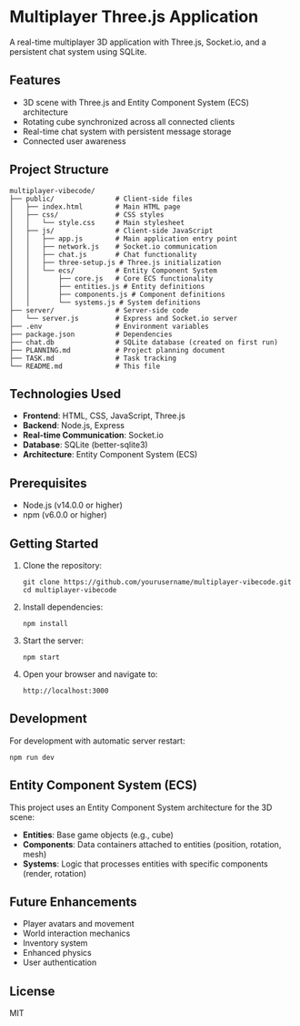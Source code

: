 # Multiplayer Three.js Application

A real-time multiplayer 3D application with Three.js, Socket.io, and a persistent chat system using SQLite.

## Features

- 3D scene with Three.js and Entity Component System (ECS) architecture
- Rotating cube synchronized across all connected clients
- Real-time chat system with persistent message storage
- Connected user awareness

## Project Structure

```
multiplayer-vibecode/
├── public/               # Client-side files
│   ├── index.html        # Main HTML page
│   ├── css/              # CSS styles
│   │   └── style.css     # Main stylesheet
│   ├── js/               # Client-side JavaScript
│   │   ├── app.js        # Main application entry point
│   │   ├── network.js    # Socket.io communication
│   │   ├── chat.js       # Chat functionality
│   │   ├── three-setup.js # Three.js initialization
│   │   └── ecs/          # Entity Component System
│   │       ├── core.js   # Core ECS functionality
│   │       ├── entities.js # Entity definitions
│   │       ├── components.js # Component definitions
│   │       └── systems.js # System definitions
├── server/               # Server-side code
│   └── server.js         # Express and Socket.io server
├── .env                  # Environment variables
├── package.json          # Dependencies
├── chat.db               # SQLite database (created on first run)
├── PLANNING.md           # Project planning document
├── TASK.md               # Task tracking
└── README.md             # This file
```

## Technologies Used

- **Frontend**: HTML, CSS, JavaScript, Three.js
- **Backend**: Node.js, Express
- **Real-time Communication**: Socket.io
- **Database**: SQLite (better-sqlite3)
- **Architecture**: Entity Component System (ECS)

## Prerequisites

- Node.js (v14.0.0 or higher)
- npm (v6.0.0 or higher)

## Getting Started

1. Clone the repository:
   ```
   git clone https://github.com/yourusername/multiplayer-vibecode.git
   cd multiplayer-vibecode
   ```

2. Install dependencies:
   ```
   npm install
   ```

3. Start the server:
   ```
   npm start
   ```

4. Open your browser and navigate to:
   ```
   http://localhost:3000
   ```

## Development

For development with automatic server restart:
```
npm run dev
```

## Entity Component System (ECS)

This project uses an Entity Component System architecture for the 3D scene:

- **Entities**: Base game objects (e.g., cube)
- **Components**: Data containers attached to entities (position, rotation, mesh)
- **Systems**: Logic that processes entities with specific components (render, rotation)

## Future Enhancements

- Player avatars and movement
- World interaction mechanics
- Inventory system
- Enhanced physics
- User authentication

## License

MIT
